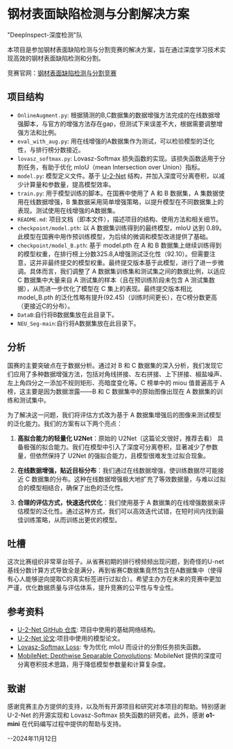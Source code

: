 # 钢材表面缺陷检测与分割解决方案

"DeepInspect-深度检测"队

本项目是参加钢材表面缺陷检测与分割竞赛的解决方案，旨在通过深度学习技术实现高效的钢材表面缺陷检测和分割。

竞赛官网：[钢材表面缺陷检测与分割竞赛](http://bdc.saikr.com/vse/50185)

## 项目结构

- `OnlineAugment.py`: 根据猜测的B,C数据集的数据增强方法完成的在线数据增强脚本，与官方的增强方法存在gap，但测试下来误差不大，根据需要调整增强方法和比例。
- `eval_with_aug.py`: 用在线增强的A数据集作为测试，可以检验模型的泛化性，与排行榜分数接近。
- `lovasz_softmax.py`: Lovasz-Softmax 损失函数的实现。该损失函数适用于分割任务，有助于优化 mIoU（mean Intersection over Union）指标。
- `model.py`: 模型定义文件。基于 [U-2-Net](https://github.com/xuebinqin/U-2-Net) 结构，并加入深度可分离卷积，以减少计算量和参数量，提高模型效率。
- `train.py`: 用于模型训练的脚本。在国赛中使用了 A 和 B 数据集，A 集数据使用在线数据增强，B 集数据采用简单增强策略，以提升模型在不同数据集上的表现。测试使用在线增强的A数据集。
- `README.md`: 项目文档（即本文件），描述项目的结构、使用方法和相关细节。
- `checkpoint/model.pth`: 以 A 数据集训练得到的最终模型，mIoU 达到 0.89。此模型在国赛中用作预训练模型，为后续的微调和模型改进提供了基础。
- `checkpoint/model_B.pth`: 基于 model.pth 在 A 和 B 数据集上继续训练得到的模型权重，在排行榜上分数325.8,A增强测试泛化性（92.10）。但需要注意，这并非最终提交的模型权重。最终提交版本基于此模型，进行了进一步微调。具体而言，我们调整了 A 数据集训练集和测试集之间的数据比例，以适应 C 数据集中大量来自 A 测试集的样本（且在预训练阶段未包含 A 测试集数据），从而进一步优化了模型在 C 集上的表现。最终提交版本相比 model_B.pth 的泛化性略有提升(92.45)（训练时间更长），在C榜分数更高（更接近C的分布）。
- `DataB`:自行将B数据集放在此目录下。
- `NEU_Seg-main`:自行将A数据集放在此目录下。

## 分析

国赛的主要突破点在于数据分析。通过对 B 和 C 数据集的深入分析，我们发现它们应用了多种数据增强方法，包括对角线拼接、左右拼接、上下拼接、椒盐噪声、左上角四分之一添加不规则矩形、亮暗度变化等。C 榜单中的 miou 值普遍高于 A 榜，这主要是因为数据泄露——B 和 C 数据集中的原始图像出现在 A 数据集的训练和测试集中。

为了解决这一问题，我们将评估方式改为基于 A 数据集增强后的图像来测试模型的泛化能力。我们的方案有以下两个亮点：

1. **高拟合能力的轻量化 U2Net**：原始的 U2Net（这篇论文很好，推荐去看） 具备极强的拟合能力。我们在模型中引入了深度可分离卷积，显著减少了参数量，但依然保持了 U2Net 的强拟合能力，且模型很难发生过拟合现象。

2. **在线数据增强，贴近目标分布**：我们通过在线数据增强，使训练数据尽可能接近 C 数据集的分布。这种在线数据增强极大地扩充了等效数据量，与难以过拟合的模型相结合，确保了出色的泛化性。

3. **合理的评估方式，快速迭代优化**：我们使用基于 A 数据集的在线增强数据来评估模型的泛化性。通过这种方式，我们可以高效迭代试错，在短时间内找到最佳训练策略，从而训练出更优的模型。

## 吐槽

这次比赛组织非常草台班子。从省赛初期的排行榜频频出现问题，到奇怪的U-net基线分数计算方式导致全是满分，再到省赛C数据集竟然包含在A数据集中（使得有心人能够逆向提取C的真实标签进行过拟合）。希望主办方在未来的竞赛中更加严谨，优化数据质量与评估体系，提升竞赛的公平性与专业性。


## 参考资料

- [U-2-Net GitHub 仓库](https://github.com/xuebinqin/U-2-Net): 项目中使用的基础网络结构。
- [U-2-Net 论文](https://arxiv.org/pdf/2005.09007):项目中使用的模型论文。
- [Lovasz-Softmax Loss](https://arxiv.org/abs/1705.08790): 专为优化 mIoU 而设计的分割任务损失函数。
- [MobileNet: Depthwise Separable Convolutions](https://arxiv.org/abs/1704.04861): MobileNet 提供的深度可分离卷积技术思路，用于降低模型参数量和计算复杂度。



## 致谢

感谢竞赛主办方提供的支持，以及所有开源项目和研究对本项目的帮助。特别感谢 U-2-Net 的开源实现和 Lovasz-Softmax 损失函数的研究者。此外，感谢 **o1-mini** 在代码编写过程中提供的帮助与支持。 

--2024年11月12日
